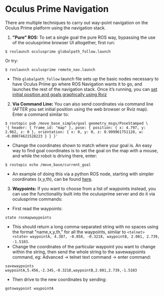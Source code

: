 # Oculus Prime Navigation

There are multiple techniques to carry out way-point navigation on the Oculus Prime platform using the navigation stack.

1. **"Pure" ROS:** To set a single goal the pure ROS way, bypassing the use of the oculusprime browser UI altogether, first run:
```
$ roslaunch oculusprime globalpath_follow.launch
```
Or try:
```
$ roslaunch oculusprime remote_nav.launch
```
  - This `globalpath_follow` launch file sets up the basic nodes necessary to have Oculus Prime go where ROS Navigation wants it to go, and launches the rest of the navigation stack. Once it’s running, you can [set initial position and goals graphically using Rviz](http://wiki.ros.org/oculusprime_ros/navigation_rviz_tutorial)

2. **Via Command Line:** You can also send coordinates via command line (AFTER you set initial position using the web browser or Rviz map). Enter a command similar to:
```
$ rostopic pub /move_base_simple/goal geometry_msgs/PoseStamped \
'{ header: { frame_id: "map" }, pose: { position: { x: 4.797, y: 2.962, z: 0 }, orientation: { x: 0, y: 0, z: 0.999961751128, w: -0.00874621528223 } } }'
```
  - Change the coordinates shown to match where your goal is. An easy way to find goal coordinates is to set the goal on the map with a mouse, and while the robot is driving there, enter:
```
$ rostopic echo /move_base/current_goal
```
  - An example of doing this via a python ROS node, starting with simpler coordinates (x,y,th), can be found [here](https://gist.github.com/xaxxontech/6cbfefd38208b9f8b153).

3. **Waypoints:** If you want to choose from a list of waypoints instead, you can use the functionality built into the oculusprime server and do it via oculusprime commands:
  - First read the waypoints:
```
state rosmapwaypoints
```
  - This should return a long comma-separated string with no spaces using the format "name,x,y,th," for all the waypoints, similar to `<telnet> <state> waypointA, 4.387, -0.858, -0.3218, waypointB, 2.081, 2.739, -1.5103`.
  - Change the coordinates of the particular waypoint you want to change within the string, then send the whole string to the savewaypoints command, eg:
Advanced -> telnet text command -> enter command:
```
savewaypoints waypointA,5.456,-2.345,-0.3218,waypointB,2.081,2.739,-1.5103
```
  - Then drive to the new coordinates by sending:
```
gotowaypoint waypointA
```
